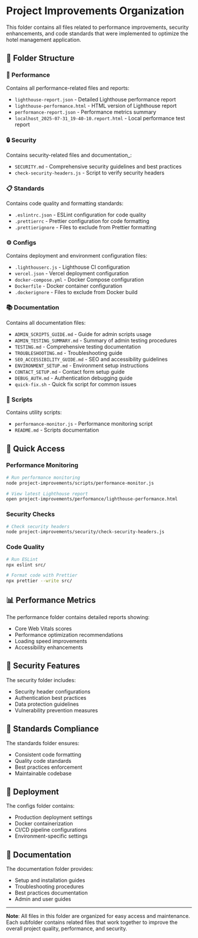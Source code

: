 # Project Improvements Organization

This folder contains all files related to performance improvements, security enhancements, and code standards that were implemented to optimize the hotel management application.

## 📁 Folder Structure

### 🚀 Performance

Contains all performance-related files and reports:

- `lighthouse-report.json` - Detailed Lighthouse performance report
- `lighthouse-performance.html` - HTML version of Lighthouse report
- `performance-report.json` - Performance metrics summary
- `localhost_2025-07-31_19-40-10.report.html` - Local performance test report

### 🔒 Security

Contains security-related files and documentation\_:

- `SECURITY.md` - Comprehensive security guidelines and best practices
- `check-security-headers.js` - Script to verify security headers

### 📋 Standards

Contains code quality and formatting standards:

- `.eslintrc.json` - ESLint configuration for code quality
- `.prettierrc` - Prettier configuration for code formatting
- `.prettierignore` - Files to exclude from Prettier formatting

### ⚙️ Configs

Contains deployment and environment configuration files:

- `.lighthouserc.js` - Lighthouse CI configuration
- `vercel.json` - Vercel deployment configuration
- `docker-compose.yml` - Docker Compose configuration
- `Dockerfile` - Docker container configuration
- `.dockerignore` - Files to exclude from Docker build

### 📚 Documentation

Contains all documentation files:

- `ADMIN_SCRIPTS_GUIDE.md` - Guide for admin scripts usage
- `ADMIN_TESTING_SUMMARY.md` - Summary of admin testing procedures
- `TESTING.md` - Comprehensive testing documentation
- `TROUBLESHOOTING.md` - Troubleshooting guide
- `SEO_ACCESSIBILITY_GUIDE.md` - SEO and accessibility guidelines
- `ENVIRONMENT_SETUP.md` - Environment setup instructions
- `CONTACT_SETUP.md` - Contact form setup guide
- `DEBUG_AUTH.md` - Authentication debugging guide
- `quick-fix.sh` - Quick fix script for common issues

### 🔧 Scripts

Contains utility scripts:

- `performance-monitor.js` - Performance monitoring script
- `README.md` - Scripts documentation

## 🎯 Quick Access

### Performance Monitoring

```bash
# Run performance monitoring
node project-improvements/scripts/performance-monitor.js

# View latest Lighthouse report
open project-improvements/performance/lighthouse-performance.html
```

### Security Checks

```bash
# Check security headers
node project-improvements/security/check-security-headers.js
```

### Code Quality

```bash
# Run ESLint
npx eslint src/

# Format code with Prettier
npx prettier --write src/
```

## 📊 Performance Metrics

The performance folder contains detailed reports showing:

- Core Web Vitals scores
- Performance optimization recommendations
- Loading speed improvements
- Accessibility enhancements

## 🔐 Security Features

The security folder includes:

- Security header configurations
- Authentication best practices
- Data protection guidelines
- Vulnerability prevention measures

## 📝 Standards Compliance

The standards folder ensures:

- Consistent code formatting
- Quality code standards
- Best practices enforcement
- Maintainable codebase

## 🚀 Deployment

The configs folder contains:

- Production deployment settings
- Docker containerization
- CI/CD pipeline configurations
- Environment-specific settings

## 📖 Documentation

The documentation folder provides:

- Setup and installation guides
- Troubleshooting procedures
- Best practices documentation
- Admin and user guides

---

**Note**: All files in this folder are organized for easy access and maintenance. Each subfolder contains related files that work together to improve the overall project quality, performance, and security.
